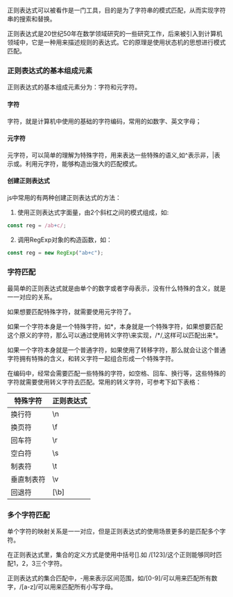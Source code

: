 正则表达式可以被看作是一门工具，目的是为了字符串的模式匹配，从而实现字符串的搜索和替换。

正则表达式是20世纪50年在数学领域研究的一些研究工作，后来被引入到计算机领域中，它是一种用来描述规则的表达式。它的原理是使用状态机的思想进行模式匹配。

### 正则表达式的基本组成元素

正则表达式的基本组成元素分为：字符和元字符。

#### 字符

字符，就是计算机中使用的基础的字符编码，常用的如数字、英文字母；

#### 元字符

元字符，可以简单的理解为特殊字符，用来表达一些特殊的语义,如^表示非，|表示或。利用元字符，能够构造出强大的匹配模式。

#### 创建正则表达式

js中常用的有两种创建正则表达式的方法：

1. 使用正则表达式字面量，由2个斜杠之间的模式组成，如:

```js
const reg = /ab+c/;
```

2. 调用RegExp对象的构造函数，如：

```js
const reg = new RegExp("ab+c");
```

### 字符匹配

最简单的正则表达式就是由单个的数字或者字母表示，没有什么特殊的含义，就是一一对应的关系。

如果想要匹配特殊字符，就需要使用元字符了。

如果一个字符本身是一个特殊字符，如*，本身就是一个特殊字符，如果想要匹配这个原义的字符，那么可以通过使用转义字符\来实现，/\*/,这样可以匹配出来*。

如果一个字符本身就是一个普通字符，如果使用了转移字符，那么就会让这个普通字符拥有特殊的含义，和转义字符一起组合形成一个特殊字符。

在编码中，经常会需要匹配一些特殊的字符，如空格、回车、换行等，这些特殊的字符就需要使用转义字符去匹配。常用的转义字符，可参考下如下表格：

| 特殊字符   | 正则表达式 |
| ---------- | ---------- |
| 换行符     | \n         |
| 换页符     | \f         |
| 回车符     | \r         |
| 空白符     | \s         |
| 制表符     | \t         |
| 垂直制表符 | \v         |
| 回退符     | [\b]       |

### 多个字符匹配

单个字符的映射关系是一一对应，但是正则表达式的使用场景更多的是匹配多个字符。

在正则表达式里，集合的定义方式是使用中括号[].如 /[123]/这个正则能够同时匹配1，2，3三个字符。

正则表达式的集合匹配中，-用来表示区间范围，如/[0-9]/可以用来匹配所有数字，/[a-z]/可以用来匹配所有小写字母。
